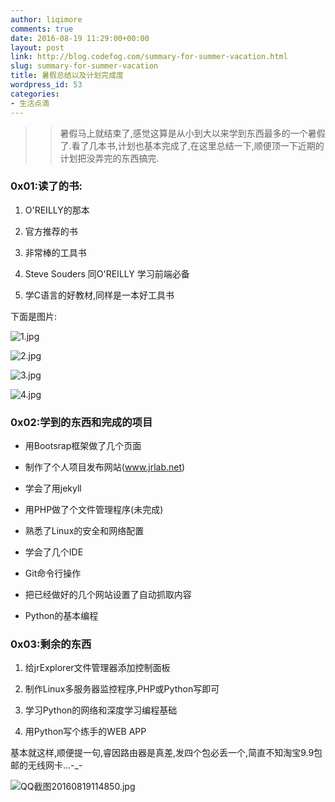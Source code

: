 ```yaml
---
author: liqimore
comments: true
date: 2016-08-19 11:29:00+00:00
layout: post
link: http://blog.codefog.com/summary-for-summer-vacation.html
slug: summary-for-summer-vacation
title: 暑假总结以及计划完成度
wordpress_id: 53
categories:
- 生活点滴
---
```


<blockquote>

> 
> 暑假马上就结束了,感觉这算是从小到大以来学到东西最多的一个暑假了.看了几本书,计划也基本完成了,在这里总结一下,顺便顶一下近期的计划把没弄完的东西搞完.
> 
> 
</blockquote>




### 0x01:读了的书:






  1. O'REILLY的那本


  2. 官方推荐的书


  3. 非常棒的工具书


  4. Steve Souders 同O'REILLY 学习前端必备


  5. 学C语言的好教材,同样是一本好工具书




下面是图片:




![1.jpg](http://old.timelovelife.com/usr/uploads/2016/08/202315299.jpg)




![2.jpg](http://old.timelovelife.com/usr/uploads/2016/08/806026929.jpg)




![3.jpg](http://old.timelovelife.com/usr/uploads/2016/08/481273516.jpg)




![4.jpg](http://old.timelovelife.com/usr/uploads/2016/08/3972325621.jpg)




### 0x02:学到的东西和完成的项目






  * 用Bootsrap框架做了几个页面


  * 制作了个人项目发布网站(www.jrlab.net)


  * 学会了用jekyll


  * 用PHP做了个文件管理程序(未完成)


  * 熟悉了Linux的安全和网络配置


  * 学会了几个IDE


  * Git命令行操作


  * 把已经做好的几个网站设置了自动抓取内容


  * Python的基本编程




### 0x03:剩余的东西






  1. 给jrExplorer文件管理器添加控制面板


  2. 制作Linux多服务器监控程序,PHP或Python写即可


  3. 学习Python的网络和深度学习编程基础


  4. 用Python写个练手的WEB APP




基本就这样,顺便提一句,睿因路由器是真差,发四个包必丢一个,简直不知淘宝9.9包邮的无线网卡...-_-




![QQ截图20160819114850.jpg](http://old.timelovelife.com/usr/uploads/2016/08/2841726150.jpg)




